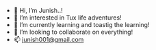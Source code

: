 - 👋 Hi, I’m Junish..!
- 👀 I’m interested in Tux life adventures!
- 🌱 I’m currently learning and toastig the learning!
- 💞️ I’m looking to collaborate on everything!
- 📫 junish001@gmail.com

<!---
junishpv/junishpv is a ✨ special ✨ repository because its `README.md` (this file) appears on your GitHub profile.
You can click the Preview link to take a look at your changes.
--->
